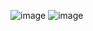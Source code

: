 ![image](https://github.com/user-attachments/assets/6a377d44-cc35-4826-a22f-b9e143dbcacd)
![image](https://github.com/user-attachments/assets/59b29e2a-c085-4cff-8cf4-d1f10e388789)
